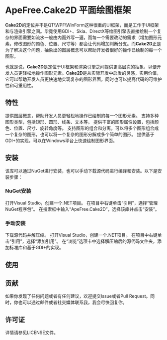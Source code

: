 # ApeFree.Cake2D 平面绘图框架

**Cake2D**的定位并不是QT\WPF\WinForm这种很重的UI框架，而是工作于UI框架和与渲染引擎之间。毕竟使用GDI+、Skia、DirectX等绘图引擎去直接绘制一个复杂的界面需要如流水一般由内而外写一遍，而每一个需要改动的需求（增加图形元素，修改图形的颜色、位置、尺寸等）都会让代码增加判断分支。而**Cake2D**正是为了解决这个问题，抽象出的图层概念可以帮助开发者很好的操作已绘制的每一个图形。

也就是说，**Cake2D**是定位于UI框架和渲染引擎之间提供更高层次的抽象，以便开发人员更轻松地操作图形元素。**Cake2D**是从实际开发中启发的灵感，实用价值，它可以帮助开发人员更快速地实现复杂的图形界面，同时也可以提高代码的可维护性和可重用性。

## 特性
提供图层概念，帮助开发人员更轻松地操作已绘制的每一个图形元素。
支持多种图形类型，包括矩形、圆形、线条、文本等。
提供丰富的图形属性设置，包括颜色、位置、尺寸、旋转角度等。
支持图形的组合和分离，可以将多个图形组合成一个复杂的图形，也可以将一个复杂的图形分解成多个简单的图形。
提供基于GDI+的实现，可以在Windows平台上快速绘制图形界面。

## 安装
该库可以通过NuGet进行安装，也可以手动下载源代码进行编译和安装。以下是安装步骤：

### NuGet安装
打开Visual Studio，创建一个.NET项目。
在项目中右键单击“引用”，选择“管理NuGet程序包”。
在搜索框中输入“ApeFree.Cake2D”，选择该库并点击“安装”。

### 手动安装
下载源代码并解压缩。
打开Visual Studio，创建一个.NET项目。
在项目中右键单击“引用”，选择“添加引用”。
在“浏览”选项卡中选择解压缩后的源代码文件夹，添加标准库和基于GDI+的实现。

## 使用

## 贡献
如果你发现了任何问题或者有任何建议，欢迎提交Issue或者Pull Request。同时，你也可以通过邮件或者社交媒体联系我，我会尽快回复你。

## 许可证
详情请参见LICENSE文件。

